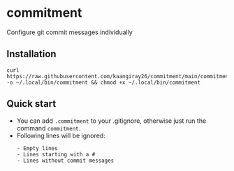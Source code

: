 # commitment
Configure git commit messages individually

## Installation
```
curl https://raw.githubusercontent.com/kaangiray26/commitment/main/commitment -o ~/.local/bin/commitment && chmod +x ~/.local/bin/commitment
```

## Quick start

* You can add `.commitment` to your .gitignore, otherwise just run the command `commitment`.
* Following lines will be ignored:
  ```
  - Empty lines
  - Lines starting with a #
  - Lines without commit messages
  ```
